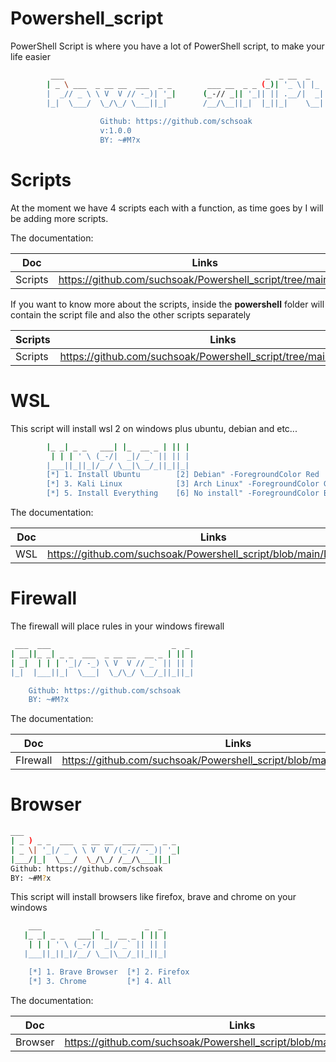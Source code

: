 # Powershell_script

PowerShell Script is where you have a lot of PowerShell script, to make your life easier

```sh
         ___                                             _  _ __  _   
        | _ \ ___  _ __ __  ___  _ _        ___ __  _ _ (_)| '_ \| |_ 
        |  _// _ \ \ V  V // -_)| '_|      (_-// _|| '_|| || .__/|  _|
        |_|  \___/  \_/\_/ \___||_|        /__/\__||_|  |_||_|    \__|
        
                    Github: https://github.com/schsoak
                    v:1.0.0
                    BY: ~#M?x
```

# Scripts

At the moment we have 4 scripts each with a function, as time goes by I will be adding more scripts. 

The documentation:

| Doc |  Links |
| ------ | ------ |
|  Scripts | https://github.com/suchsoak/Powershell_script/tree/main/Doc    

If you want to know more about the scripts, inside the **powershell** folder will contain the script file and also the other scripts separately

| Scripts |  Links |
| ------ | ------ |
|  Scripts | https://github.com/suchsoak/Powershell_script/tree/main/powershell    

# WSL

This script will install wsl 2 on windows plus ubuntu, debian and etc...

```sh
        |_ _| _ _   ___| |_  __ _ | || |
         | | | ' \ (_-/|  _|/ _` || || |
        |___||_||_|/__/ \__|\__/_||_||_|        
        [*] 1. Install Ubuntu        [2] Debian" -ForegroundColor Red
        [*] 3. Kali Linux            [3] Arch Linux" -ForegroundColor Green
        [*] 5. Install Everything    [6] No install" -ForegroundColor Blue
```

The documentation:

| Doc |  Links |
| ------ | ------ |
|  WSL | https://github.com/suchsoak/Powershell_script/blob/main/Doc/wsl.md  

# Firewall

The firewall will place rules in your windows firewall

```sh
 ___  ___                           _  _ 
| __||_ _| _ _  ___  _ __ __  __ _ | || |
| _|  | | | '_|/ -_) \ V  V // _` || || |
|_|  |___||_|  \___|  \_/\_/ \__/_||_||_|

    Github: https://github.com/schsoak
    BY: ~#M?x
```

The documentation:

| Doc |  Links |
| ------ | ------ |
|  FIrewall | https://github.com/suchsoak/Powershell_script/blob/main/Doc/Firewall.md 

# Browser

```sh
___                                  
| _ ) _ _  ___  _ __ __  ___ ___  _ _ 
| _ \| '_|/ _ \ \ V  V /(_-// -_)| '_|
|___/|_|  \___/  \_/\_/ /__/\___||_|  
Github: https://github.com/schsoak
BY: ~#M?x
```

This script will install browsers like firefox, brave and chrome on your windows

```sh
    ___            _          _  _ 
   |_ _| _ _   ___| |_  __ _ | || |
    | | | ' \ (_-/|  _|/ _` || || |
   |___||_||_|/__/ \__|\__/_||_||_|  

    [*] 1. Brave Browser  [*] 2. Firefox      
    [*] 3. Chrome         [*] 4. All

```
The documentation:

| Doc |  Links |
| ------ | ------ |
|  Browser | https://github.com/suchsoak/Powershell_script/blob/main/Doc/Browser.md 


